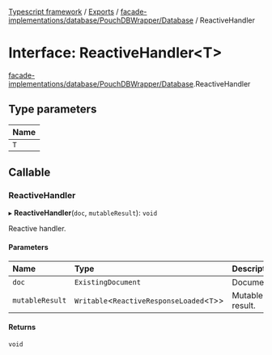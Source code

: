 [Typescript framework](../index.md) / [Exports](../modules.md) / [facade-implementations/database/PouchDBWrapper/Database](../modules/facade_implementations_database_PouchDBWrapper_Database.md) / ReactiveHandler

# Interface: ReactiveHandler<T\>

[facade-implementations/database/PouchDBWrapper/Database](../modules/facade_implementations_database_PouchDBWrapper_Database.md).ReactiveHandler

## Type parameters

| Name |
| :------ |
| `T` |

## Callable

### ReactiveHandler

▸ **ReactiveHandler**(`doc`, `mutableResult`): `void`

Reactive handler.

#### Parameters

| Name | Type | Description |
| :------ | :------ | :------ |
| `doc` | `ExistingDocument` | Document. |
| `mutableResult` | `Writable`<`ReactiveResponseLoaded`<`T`\>\> | Mutable result. |

#### Returns

`void`
